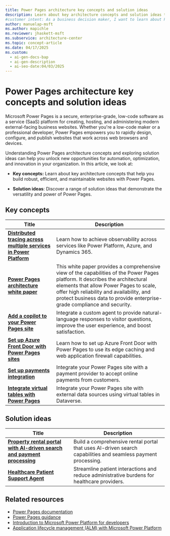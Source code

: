 ```yaml
---
title: Power Pages architecture key concepts and solution ideas
description: Learn about key architecture concepts and solution ideas to build secure, efficient, and scalable Power Pages websites with low-code tools.
#customer intent: As a business decision maker, I want to learn about Power Pages key concepts and solution ideas so that I can build secure and efficient websites.
author: manuelap-msft
ms.author: mapichle
ms.reviewer: jhaskett-msft
ms.subservice: architecture-center
ms.topic: concept-article
ms.date: 04/17/2025
ms.custom:
  - ai-gen-docs-bap
  - ai-gen-description
  - ai-seo-date:04/03/2025
---
```


# Power Pages architecture key concepts and solution ideas

Microsoft Power Pages is a secure, enterprise-grade, low-code software as a service (SaaS) platform for creating, hosting, and administering modern external-facing business websites. Whether you're a low-code maker or a professional developer, Power Pages empowers you to rapidly design, configure, and publish websites that work across web browsers and devices.

Understanding Power Pages architecture concepts and exploring solution ideas can help you unlock new opportunities for automation, optimization, and innovation in your organization. In this article, we look at:

- **Key concepts:** Learn about key architecture concepts that help you build robust, efficient, and maintainable websites with Power Pages.

- **Solution ideas**: Discover a range of solution ideas that demonstrate the versatility and power of Power Pages.

## Key concepts

| Title | Description |
| --- | --- |
| [**Distributed tracing across multiple services in Power Platform**](../key-concepts/distributed-tracing.md) | Learn how to achieve observability across services like Power Platform, Azure, and Dynamics 365. |
| [**Power Pages architecture white paper**](/power-pages/guidance/white-papers/architecture) | This white paper provides a comprehensive view of the capabilities of the Power Pages platform. It describes the architectural elements that allow Power Pages to scale, offer high reliability and availability, and protect business data to provide enterprise-grade compliance and security. |
| [**Add a copilot to your Power Pages site**](/power-pages/getting-started/enable-chatbot) | Integrate a custom agent to provide natural-language responses to visitor questions, improve the user experience, and boost satisfaction. |
| [**Set up Azure Front Door with Power Pages sites**](/power-pages/configure/azure-front-door) | Learn how to set up Azure Front Door with Power Pages to use its edge caching and web application firewall capabilities. |
| [**Set up payments integration**](/power-pages/admin/set-up-payments-integration) | Integrate your Power Pages site with a payment provider to accept online payments from customers. |
| [**Integrate virtual tables with Power Pages**](/power-pages/configure/virtual-tables) | Integrate your Power Pages site with external data sources using virtual tables in Dataverse. |

## Solution ideas

| Title | Description |
| --- | --- |
| [**Property rental portal with AI-driven search and payment processing**](../solution-ideas/agent-rental-portal.md) | Build a comprehensive rental portal that uses AI-driven search capabilities and seamless payment processing. |
| [**Healthcare Patient Support Agent**](../solution-ideas/agent-healthcare-patient-support.md) | Streamline patient interactions and reduce administrative burdens for healthcare providers. |

## Related resources

- [Power Pages documentation](/power-pages/)
- [Power Pages guidance](/power-pages/guidance/)
- [Introduction to Microsoft Power Platform for developers](/power-platform/developer/get-started)
- [Application lifecycle management (ALM) with Microsoft Power Platform](/power-platform/alm/)

